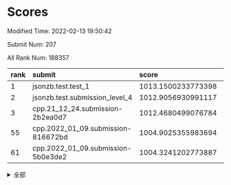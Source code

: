 # Scores

Modified Time: 2022-02-13 19:50:42

Submit Num: 207

All Rank Num: 188357

| rank |               submit               |       score        |       sigma        | pk_num |
| :--- | :--------------------------------- | :----------------- | :----------------- | :----- |
| 1    | jsonzb.test.test_1                 | 1013.1500233773398 | 0.8281733394384826 | 3642   |
| 2    | jsonzb.test.submission_level_4     | 1012.9056930991117 | 0.8135693699488842 | 3638   |
| 3    | cpp.21_12_24.submission-2b2ea0d7   | 1012.4680499076784 | 0.7873205137785644 | 3635   |
| 55   | cpp.2022_01_09.submission-816672bd | 1004.9025355983694 | 0.6997323080664676 | 3638   |
| 61   | cpp.2022_01_09.submission-5b0e3de2 | 1004.3241202773887 | 0.726262336915497  | 3641   |


<details>
<summary>全部</summary>

| rank |                 submit                 |       score        |       sigma        | pk_num |
| :--- | :------------------------------------- | :----------------- | :----------------- | :----- |
| 1    | jsonzb.test.test_1                     | 1013.1500233773398 | 0.8281733394384826 | 3642   |
| 2    | jsonzb.test.submission_level_4         | 1012.9056930991117 | 0.8135693699488842 | 3638   |
| 3    | cpp.21_12_24.submission-2b2ea0d7       | 1012.4680499076784 | 0.7873205137785644 | 3635   |
| 4    | gobigger.level_3.submission_level_3_42 | 1011.175408266466  | 0.7876810853996575 | 3638   |
| 5    | gobigger.level_3.submission_level_3_9  | 1011.0530689360959 | 0.7618519503445004 | 3642   |
| 6    | gobigger.level_3.submission_level_3_3  | 1010.9690159119189 | 0.7569905366109214 | 3641   |
| 7    | gobigger.level_3.submission_level_3_38 | 1010.96769702724   | 0.7679744803772901 | 3639   |
| 8    | gobigger.level_3.submission_level_3_31 | 1010.723400129643  | 0.7621743125374222 | 3633   |
| 9    | gobigger.level_3.submission_level_3_12 | 1010.5756134581619 | 0.7514911245231793 | 3640   |
| 10   | gobigger.level_3.submission_level_3_26 | 1010.5754462409025 | 0.785898446305394  | 3644   |
| 11   | gobigger.level_3.submission_level_3_7  | 1010.5429573439365 | 0.754560024825793  | 3641   |
| 12   | gobigger.level_3.submission_level_3_2  | 1010.4975151321148 | 0.7891256883351576 | 3637   |
| 13   | gobigger.level_3.submission_level_3_40 | 1010.454245475451  | 0.7687187449801708 | 3642   |
| 14   | gobigger.level_3.submission_level_3_13 | 1010.4172400892222 | 0.7665489085711893 | 3641   |
| 15   | gobigger.level_3.submission_level_3_43 | 1010.4120569117205 | 0.769766540028454  | 3640   |
| 16   | gobigger.level_3.submission_level_3_27 | 1010.3953727940512 | 0.758606543683542  | 3639   |
| 17   | gobigger.level_3.submission_level_3_49 | 1010.2955564140517 | 0.7542469655354664 | 3637   |
| 18   | gobigger.level_3.submission_level_3_41 | 1010.2937921435764 | 0.777477720563869  | 3642   |
| 19   | gobigger.level_3.submission_level_3_1  | 1010.1751231040677 | 0.7568052205099837 | 3641   |
| 20   | gobigger.level_3.submission_level_3_20 | 1010.093857634814  | 0.7700509654324053 | 3638   |
| 21   | gobigger.level_3.submission_level_3_11 | 1010.0634976061659 | 0.7564778954935923 | 3642   |
| 22   | gobigger.level_3.submission_level_3_36 | 1010.0194159644682 | 0.7689714172368621 | 3644   |
| 23   | gobigger.level_3.submission_level_3_39 | 1009.9619652907746 | 0.7680155323317114 | 3639   |
| 24   | gobigger.level_3.submission_level_3_23 | 1009.9107880311561 | 0.769868524169566  | 3641   |
| 25   | gobigger.level_3.submission_level_3_44 | 1009.896167042274  | 0.7519092385561306 | 3640   |
| 26   | gobigger.level_3.submission_level_3_15 | 1009.8783570364203 | 0.7849947471716702 | 3641   |
| 27   | gobigger.level_3.submission_level_3_5  | 1009.8537747518047 | 0.7777581565802038 | 3637   |
| 28   | gobigger.level_3.submission_level_3_29 | 1009.8208095288949 | 0.7677407558419642 | 3638   |
| 29   | gobigger.level_3.submission_level_3_28 | 1009.7870017493067 | 0.7489685774439924 | 3639   |
| 30   | gobigger.level_3.submission_level_3_46 | 1009.7798994339826 | 0.7645103458694846 | 3642   |
| 31   | gobigger.level_3.submission_level_3_6  | 1009.7685953130003 | 0.7424323697388256 | 3639   |
| 32   | gobigger.level_3.submission_level_3_24 | 1009.7043780773369 | 0.752062874109439  | 3641   |
| 33   | gobigger.level_3.submission_level_3_30 | 1009.6584467091933 | 0.7590538344220799 | 3641   |
| 34   | gobigger.level_3.submission_level_3_14 | 1009.6555675943333 | 0.7494075567855829 | 3639   |
| 35   | gobigger.level_3.submission_level_3_4  | 1009.5303552693855 | 0.7661571469941894 | 3641   |
| 36   | gobigger.level_3.submission_level_3_33 | 1009.438468310978  | 0.7475999112187728 | 3639   |
| 37   | gobigger.level_3.submission_level_3_18 | 1009.4304350412817 | 0.7469996015186086 | 3640   |
| 38   | gobigger.level_3.submission_level_3_8  | 1009.362868990591  | 0.7293610657620976 | 3641   |
| 39   | gobigger.level_3.submission_level_3_48 | 1009.3141413645321 | 0.7681679700111783 | 3641   |
| 40   | gobigger.level_3.submission_level_3_37 | 1009.2929747359786 | 0.7491015067301635 | 3646   |
| 41   | gobigger.level_3.submission_level_3_47 | 1009.1874305276972 | 0.7550658700255647 | 3638   |
| 42   | gobigger.level_3.submission_level_3_16 | 1009.1355929548723 | 0.7559376715439192 | 3640   |
| 43   | gobigger.level_3.submission_level_3_21 | 1009.1230442488505 | 0.7475846790361746 | 3639   |
| 44   | gobigger.level_3.submission_level_3_45 | 1009.0377438821818 | 0.7397397158047703 | 3641   |
| 45   | gobigger.level_3.submission_level_3_25 | 1009.0115191530348 | 0.7448451185264181 | 3640   |
| 46   | gobigger.level_3.submission_level_3_35 | 1008.9252512803387 | 0.7461806312776618 | 3642   |
| 47   | gobigger.level_3.submission_level_3_19 | 1008.881534583654  | 0.7511622174773808 | 3639   |
| 48   | gobigger.level_3.submission_level_3_22 | 1008.653014834002  | 0.7226477471267534 | 3640   |
| 49   | gobigger.level_3.submission_level_3_34 | 1008.605127970122  | 0.7498217556206954 | 3642   |
| 50   | gobigger.level_3.submission_level_3_10 | 1008.4253845072294 | 0.7495167796119859 | 3639   |
| 51   | gobigger.level_3.submission_level_3_17 | 1008.2346776682426 | 0.7370428931895914 | 3643   |
| 52   | gobigger.level_3.submission_level_3_0  | 1008.2307900595966 | 0.733685058345057  | 3637   |
| 53   | gobigger.level_3.submission_level_3_32 | 1008.0840416013523 | 0.7405827267830435 | 3639   |
| 54   | gobigger.level_1.submission_level_1_1  | 1004.9681981712465 | 0.727725364308659  | 3636   |
| 55   | cpp.2022_01_09.submission-816672bd     | 1004.9025355983694 | 0.6997323080664676 | 3638   |
| 56   | gobigger.level_1.submission_level_1_22 | 1004.7711413282293 | 0.7115533051684818 | 3640   |
| 57   | gobigger.level_1.submission_level_1_27 | 1004.5525936919124 | 0.7146581264830496 | 3636   |
| 58   | gobigger.level_1.submission_level_1_17 | 1004.5015443784831 | 0.7255187107723232 | 3641   |
| 59   | gobigger.level_1.submission_level_1_37 | 1004.45335697545   | 0.7140739694121868 | 3637   |
| 60   | gobigger.level_1.submission_level_1_15 | 1004.4232074222899 | 0.7219870004775935 | 3639   |
| 61   | cpp.2022_01_09.submission-5b0e3de2     | 1004.3241202773887 | 0.726262336915497  | 3641   |
| 62   | gobigger.level_1.submission_level_1_24 | 1004.2222685756375 | 0.7138857275046895 | 3641   |
| 63   | gobigger.level_1.submission_level_1_44 | 1004.2080277824722 | 0.7235321918595636 | 3640   |
| 64   | gobigger.level_1.submission_level_1_41 | 1004.1414322193577 | 0.7185949855248203 | 3644   |
| 65   | gobigger.level_1.submission_level_1_39 | 1004.0863966060675 | 0.7185659538643329 | 3640   |
| 66   | gobigger.level_1.submission_level_1_23 | 1004.0661675606675 | 0.7056397225647498 | 3634   |
| 67   | gobigger.level_1.submission_level_1_6  | 1004.0364703718237 | 0.7195830754813932 | 3640   |
| 68   | gobigger.level_1.submission_level_1_49 | 1003.9923655843135 | 0.7302439241706942 | 3640   |
| 69   | gobigger.level_1.submission_level_1_47 | 1003.9205449261306 | 0.7054607697607178 | 3637   |
| 70   | gobigger.level_1.submission_level_1_16 | 1003.9090911892562 | 0.7225037384909794 | 3639   |
| 71   | gobigger.level_1.submission_level_1_5  | 1003.8634399054081 | 0.7126934167841293 | 3638   |
| 72   | gobigger.level_1.submission_level_1_32 | 1003.8124360378896 | 0.7172865224212447 | 3637   |
| 73   | gobigger.level_1.submission_level_1_45 | 1003.7971280410316 | 0.7238106020012705 | 3643   |
| 74   | gobigger.level_1.submission_level_1_4  | 1003.7691239875733 | 0.7143424016802585 | 3639   |
| 75   | gobigger.level_1.submission_level_1_2  | 1003.7626668540877 | 0.7134118849079705 | 3643   |
| 76   | gobigger.level_1.submission_level_1_0  | 1003.5641602612761 | 0.7225599397836437 | 3638   |
| 77   | gobigger.level_1.submission_level_1_7  | 1003.4629927817139 | 0.7189947783275433 | 3633   |
| 78   | gobigger.level_1.submission_level_1_33 | 1003.4543296908645 | 0.719042344258524  | 3636   |
| 79   | gobigger.level_1.submission_level_1_34 | 1003.4338420141759 | 0.7097160053487755 | 3641   |
| 80   | gobigger.level_1.submission_level_1_13 | 1003.4244762472143 | 0.7315351482472544 | 3642   |
| 81   | gobigger.level_1.submission_level_1_10 | 1003.2102218688877 | 0.7158104117112101 | 3639   |
| 82   | gobigger.level_1.submission_level_1_35 | 1003.1636485828378 | 0.7019007706039584 | 3637   |
| 83   | gobigger.level_1.submission_level_1_11 | 1003.098048789558  | 0.7211741348021109 | 3635   |
| 84   | gobigger.level_1.submission_level_1_36 | 1003.0901671489388 | 0.7152974728228048 | 3643   |
| 85   | gobigger.level_1.submission_level_1_18 | 1003.03138391477   | 0.7122039607462709 | 3639   |
| 86   | gobigger.level_1.submission_level_1_3  | 1002.9884542253051 | 0.714211643771808  | 3637   |
| 87   | gobigger.level_1.submission_level_1_29 | 1002.9593355293736 | 0.7042875769534672 | 3647   |
| 88   | gobigger.level_1.submission_level_1_30 | 1002.8542465244733 | 0.7127786477966842 | 3639   |
| 89   | gobigger.level_1.submission_level_1_31 | 1002.8034417197398 | 0.7207409023544306 | 3638   |
| 90   | gobigger.level_1.submission_level_1_21 | 1002.7933343725252 | 0.7052752530123391 | 3635   |
| 91   | gobigger.level_1.submission_level_1_42 | 1002.7665403990136 | 0.72927565295448   | 3639   |
| 92   | gobigger.level_1.submission_level_1_43 | 1002.6696162966756 | 0.709484870724033  | 3641   |
| 93   | gobigger.level_1.submission_level_1_9  | 1002.6429948596808 | 0.7174714143751718 | 3634   |
| 94   | gobigger.level_1.submission_level_1_19 | 1002.6405556682515 | 0.7161058195266371 | 3642   |
| 95   | gobigger.level_1.submission_level_1_20 | 1002.5438884817602 | 0.7104224453965918 | 3647   |
| 96   | gobigger.level_1.submission_level_1_48 | 1002.524238383617  | 0.7050884274765677 | 3639   |
| 97   | gobigger.level_1.submission_level_1_14 | 1002.3737371090672 | 0.7202272720930176 | 3640   |
| 98   | gobigger.level_1.submission_level_1_26 | 1002.3360883506083 | 0.7138023060305352 | 3643   |
| 99   | gobigger.level_1.submission_level_1_38 | 1002.3338994009026 | 0.7075100862589265 | 3642   |
| 100  | gobigger.level_1.submission_level_1_12 | 1002.3002060934249 | 0.7246022157727566 | 3647   |
| 101  | gobigger.level_1.submission_level_1_40 | 1002.2938667600072 | 0.7180649727893849 | 3638   |
| 102  | gobigger.level_1.submission_level_1_8  | 1002.2598903751896 | 0.7152257128826358 | 3643   |
| 103  | gobigger.level_1.submission_level_1_46 | 1002.0922840891797 | 0.7034006992033989 | 3645   |
| 104  | gobigger.level_1.submission_level_1_28 | 1001.7081188280355 | 0.7099606865563107 | 3637   |
| 105  | gobigger.level_1.submission_level_1_25 | 1001.3631490283512 | 0.7084335257572268 | 3632   |
| 106  | gobigger.random.submission_random_25   | 997.8870663135618  | 0.7084330916704561 | 3643   |
| 107  | gobigger.random.submission_random_36   | 997.1440748699193  | 0.7091821002419813 | 3643   |
| 108  | gobigger.random.submission_random_5    | 997.022427912704   | 0.7214542716768505 | 3639   |
| 109  | gobigger.random.submission_random_47   | 997.0100807542883  | 0.717253549169556  | 3638   |
| 110  | gobigger.random.submission_random_29   | 997.0046838716944  | 0.7068024716194445 | 3637   |
| 111  | gobigger.random.submission_random_18   | 996.9687386342878  | 0.7085947235631956 | 3636   |
| 112  | gobigger.random.submission_random_22   | 996.8277406006467  | 0.7174231546226352 | 3641   |
| 113  | gobigger.random.submission_random_39   | 996.765401733366   | 0.7092620637371033 | 3640   |
| 114  | gobigger.random.submission_random_15   | 996.678363858675   | 0.7139547607866202 | 3645   |
| 115  | gobigger.random.submission_random_30   | 996.5326637114009  | 0.7288920651227297 | 3638   |
| 116  | gobigger.random.submission_random_48   | 996.5024599649975  | 0.7074657373238005 | 3637   |
| 117  | gobigger.random.submission_random_37   | 996.4600198767972  | 0.7151579469464304 | 3636   |
| 118  | gobigger.random.submission_random_21   | 996.3528561896269  | 0.7019909822710376 | 3639   |
| 119  | gobigger.random.submission_random_6    | 996.2936301557446  | 0.700694818944583  | 3636   |
| 120  | gobigger.random.submission_random_38   | 996.2887014992966  | 0.7058534540143786 | 3641   |
| 121  | gobigger.random.submission_random_19   | 996.2553907552524  | 0.7049862672626841 | 3637   |
| 122  | gobigger.random.submission_random_2    | 996.238500432036   | 0.7134504893129217 | 3638   |
| 123  | gobigger.random.submission_random_24   | 996.1591731741161  | 0.7123093824739447 | 3640   |
| 124  | gobigger.random.submission_random_8    | 996.1314510164666  | 0.6997134253854793 | 3640   |
| 125  | gobigger.random.submission_random_42   | 996.1260920602707  | 0.7048882569426627 | 3640   |
| 126  | gobigger.random.submission_random_26   | 996.111926676277   | 0.725229939681086  | 3643   |
| 127  | gobigger.random.submission_random_12   | 996.0777994350975  | 0.7125406126758117 | 3644   |
| 128  | gobigger.random.submission_random_34   | 996.0747111904568  | 0.7220065844648565 | 3643   |
| 129  | gobigger.random.submission_random_11   | 996.068450694925   | 0.7109712837837854 | 3643   |
| 130  | gobigger.random.submission_random_7    | 996.0465881876528  | 0.7213426412238833 | 3643   |
| 131  | gobigger.random.submission_random_10   | 996.039306638321   | 0.7015207900798831 | 3637   |
| 132  | gobigger.random.submission_random_4    | 995.9871825675843  | 0.7097452011880806 | 3640   |
| 133  | gobigger.random.submission_random_41   | 995.908464121136   | 0.7161734668637935 | 3642   |
| 134  | gobigger.random.submission_random_13   | 995.8986115376406  | 0.7160291817516352 | 3638   |
| 135  | gobigger.random.submission_random_44   | 995.8972817720713  | 0.7258153352132377 | 3638   |
| 136  | gobigger.random.submission_random_33   | 995.8713435278449  | 0.7180052338842853 | 3639   |
| 137  | gobigger.random.submission_random_28   | 995.8704895924599  | 0.7024722401354269 | 3641   |
| 138  | gobigger.random.submission_random_23   | 995.7540958107779  | 0.7175691084812867 | 3640   |
| 139  | gobigger.random.submission_random_31   | 995.7435585455046  | 0.7118613885393805 | 3640   |
| 140  | gobigger.random.submission_random_49   | 995.7128335911324  | 0.7151680780761124 | 3639   |
| 141  | gobigger.random.submission_random_16   | 995.6911992158632  | 0.713793161556549  | 3641   |
| 142  | gobigger.random.submission_random_0    | 995.6320191733715  | 0.7165241280912564 | 3641   |
| 143  | gobigger.random.submission_random_45   | 995.6129244297584  | 0.7064569723948985 | 3638   |
| 144  | gobigger.random.submission_random_46   | 995.6016780854472  | 0.7055438103407649 | 3641   |
| 145  | gobigger.random.submission_random_40   | 995.5915020906282  | 0.717699216779328  | 3637   |
| 146  | gobigger.random.submission_random_20   | 995.4231061899036  | 0.727546524875014  | 3635   |
| 147  | gobigger.random.submission_random_35   | 995.3983469601392  | 0.7214673898766232 | 3641   |
| 148  | gobigger.random.submission_random_27   | 995.358199849449   | 0.7256624532173405 | 3642   |
| 149  | gobigger.random.submission_random_1    | 995.3529823144557  | 0.7115129994424969 | 3638   |
| 150  | gobigger.random.submission_random_17   | 995.3031125936187  | 0.7149736139547648 | 3645   |
| 151  | gobigger.random.submission_random_32   | 995.2372390171696  | 0.7113237556902978 | 3636   |
| 152  | gobigger.random.submission_random_3    | 995.0800865892303  | 0.7251544654320601 | 3643   |
| 153  | gobigger.random.submission_random_14   | 994.8936379789666  | 0.7125410144439056 | 3638   |
| 154  | gobigger.random.submission_random_9    | 994.8258142793123  | 0.7090436003549732 | 3637   |
| 155  | gobigger.random.submission_random_43   | 994.5265692913573  | 0.7133033582010595 | 3640   |
| 156  | gobigger.level_2.submission_level_2_49 | 994.46677262945    | 0.7203886621641596 | 3645   |
| 157  | gobigger.level_2.submission_level_2_24 | 994.4536783862742  | 0.7250457373443314 | 3639   |
| 158  | gobigger.level_2.submission_level_2_46 | 993.9713776162134  | 0.7309780408505188 | 3641   |
| 159  | gobigger.level_2.submission_level_2_13 | 993.544000214554   | 0.7221814065985885 | 3641   |
| 160  | gobigger.level_2.submission_level_2_45 | 993.4429120736316  | 0.7379283076137707 | 3638   |
| 161  | gobigger.level_2.submission_level_2_8  | 993.4344341897512  | 0.7376212260720303 | 3641   |
| 162  | gobigger.level_2.submission_level_2_4  | 993.2316193536645  | 0.7431231041203996 | 3640   |
| 163  | gobigger.level_2.submission_level_2_17 | 993.0964322594282  | 0.7352485662838906 | 3642   |
| 164  | gobigger.level_2.submission_level_2_1  | 993.0786737808745  | 0.7410446731172423 | 3639   |
| 165  | gobigger.level_2.submission_level_2_26 | 993.0624354030034  | 0.7377904833123218 | 3645   |
| 166  | gobigger.level_2.submission_level_2_42 | 992.7876592945804  | 0.7580234582822869 | 3638   |
| 167  | gobigger.level_2.submission_level_2_29 | 992.724451289759   | 0.7411564972730469 | 3643   |
| 168  | gobigger.level_2.submission_level_2_2  | 992.6202800687507  | 0.7348637933273878 | 3641   |
| 169  | gobigger.level_2.submission_level_2_36 | 992.5898996705802  | 0.7577929888420438 | 3637   |
| 170  | gobigger.level_2.submission_level_2_31 | 992.4253024363248  | 0.7373865347785017 | 3640   |
| 171  | gobigger.level_2.submission_level_2_20 | 992.3891215114583  | 0.7485425521575295 | 3634   |
| 172  | gobigger.level_2.submission_level_2_43 | 992.3863196564762  | 0.7398078525696831 | 3636   |
| 173  | gobigger.level_2.submission_level_2_40 | 992.298326884612   | 0.7425241091191322 | 3644   |
| 174  | gobigger.level_2.submission_level_2_38 | 992.2159332317117  | 0.749541231535827  | 3640   |
| 175  | gobigger.level_2.submission_level_2_23 | 992.1936122564971  | 0.7425128711891188 | 3641   |
| 176  | gobigger.level_2.submission_level_2_39 | 992.1917259577057  | 0.7457330327828035 | 3641   |
| 177  | gobigger.level_2.submission_level_2_0  | 992.1469022042379  | 0.737488315535613  | 3641   |
| 178  | gobigger.level_2.submission_level_2_11 | 992.1287629369039  | 0.7437882674712175 | 3643   |
| 179  | gobigger.level_2.submission_level_2_30 | 992.0612161966083  | 0.7366624028195613 | 3637   |
| 180  | gobigger.level_2.submission_level_2_9  | 992.0289193162839  | 0.7424876919163503 | 3636   |
| 181  | gobigger.level_2.submission_level_2_41 | 991.964854859549   | 0.7532787462582569 | 3639   |
| 182  | gobigger.level_2.submission_level_2_12 | 991.9517004827887  | 0.7384043629232274 | 3637   |
| 183  | gobigger.level_2.submission_level_2_7  | 991.8665333093726  | 0.7687802548262006 | 3646   |
| 184  | gobigger.level_2.submission_level_2_27 | 991.840642729706   | 0.7558782587959921 | 3644   |
| 185  | gobigger.level_2.submission_level_2_34 | 991.8189258192164  | 0.7268642359899735 | 3641   |
| 186  | gobigger.level_2.submission_level_2_5  | 991.8140880527676  | 0.7642042025915076 | 3636   |
| 187  | gobigger.level_2.submission_level_2_37 | 991.7638487672165  | 0.7492102003148436 | 3641   |
| 188  | gobigger.level_2.submission_level_2_28 | 991.7512313702152  | 0.7493223329675714 | 3641   |
| 189  | gobigger.level_2.submission_level_2_22 | 991.7293725792301  | 0.7519350138441115 | 3640   |
| 190  | gobigger.level_2.submission_level_2_10 | 991.7187030754721  | 0.7551989893187045 | 3640   |
| 191  | gobigger.level_2.submission_level_2_25 | 991.6225427842454  | 0.749601182262838  | 3637   |
| 192  | gobigger.level_2.submission_level_2_19 | 991.5867466449254  | 0.7523833683678999 | 3637   |
| 193  | gobigger.level_2.submission_level_2_3  | 991.5585222325664  | 0.7541850211886604 | 3642   |
| 194  | gobigger.level_2.submission_level_2_15 | 991.4396493141887  | 0.7628815470296412 | 3641   |
| 195  | gobigger.level_2.submission_level_2_14 | 991.4043919099596  | 0.7485022464979226 | 3641   |
| 196  | gobigger.level_2.submission_level_2_35 | 991.3117366655778  | 0.7453857401609103 | 3635   |
| 197  | gobigger.level_2.submission_level_2_32 | 991.3085032513864  | 0.750123935643372  | 3636   |
| 198  | gobigger.level_2.submission_level_2_33 | 991.3052124659133  | 0.7581326345318238 | 3641   |
| 199  | gobigger.level_2.submission_level_2_21 | 991.2582123267808  | 0.7534028480774099 | 3642   |
| 200  | gobigger.level_2.submission_level_2_16 | 991.142907508878   | 0.7441084038772111 | 3637   |
| 201  | gobigger.level_2.submission_level_2_48 | 991.1303190511438  | 0.7786166121610409 | 3636   |
| 202  | gobigger.level_2.submission_level_2_44 | 990.8434257641384  | 0.7243814732677489 | 3635   |
| 203  | gobigger.level_2.submission_level_2_47 | 990.7689102960651  | 0.7853613018231442 | 3645   |
| 204  | gobigger.level_2.submission_level_2_18 | 990.6932369858987  | 0.7641775949740932 | 3640   |
| 205  | gobigger.level_2.submission_level_2_6  | 990.6182601794519  | 0.7650649880504229 | 3640   |
| 206  | gobigger.none.submission_none_1        | 978.6546148477104  | 1.185750602074958  | 3640   |
| 207  | gobigger.none.submission_none_0        | 975.9838350715936  | 1.4730784271998794 | 3640   |

</details>